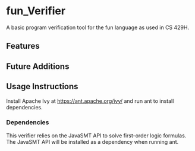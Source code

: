 # fun_Verifier
A basic program verification tool for the fun language as used in CS 429H.

## Features ##



## Future Additions ##


## Usage Instructions ##
Install Apache Ivy at https://ant.apache.org/ivy/ and run ant to install dependencies. 

### Dependencies ###
This verifier relies on the JavaSMT API to solve first-order logic formulas. The JavaSMT API will be installed as a dependency when running ant.